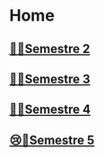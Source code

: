 # Home
## [🐱‍🏍Semestre 2](./Semestre2/)
## [🐱‍🏍Semestre 3](./Semestre3/)
## [🐱‍🏍Semestre 4](./Semestre4/)
## [😢🛫Semestre 5](./Semestre5/)